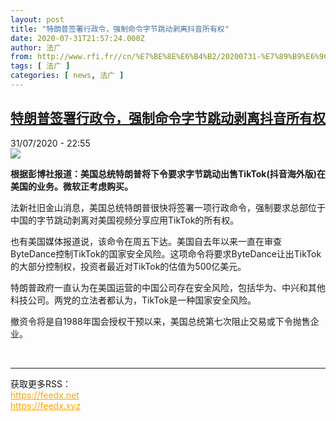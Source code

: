 ```yaml
---
layout: post
title: "特朗普签署行政令，强制命令字节跳动剥离抖音所有权"
date: 2020-07-31T21:57:24.000Z
author: 法广
from: http://www.rfi.fr//cn/%E7%BE%8E%E6%B4%B2/20200731-%E7%89%B9%E6%9C%97%E6%99%AE%E7%AD%BE%E7%BD%B2%E8%A1%8C%E6%94%BF%E4%BB%A4%EF%BC%8C%E5%BC%BA%E5%88%B6%E5%91%BD%E4%BB%A4%E5%AD%97%E8%8A%82%E8%B7%B3%E5%8A%A8%E5%89%A5%E7%A6%BB%E6%8A%96%E9%9F%B3%E6%89%80%E6%9C%89%E6%9D%83
tags: [ 法广 ]
categories: [ news, 法广 ]
---
```

<!--1596232644000-->
[特朗普签署行政令，强制命令字节跳动剥离抖音所有权](http://www.rfi.fr//cn/%E7%BE%8E%E6%B4%B2/20200731-%E7%89%B9%E6%9C%97%E6%99%AE%E7%AD%BE%E7%BD%B2%E8%A1%8C%E6%94%BF%E4%BB%A4%EF%BC%8C%E5%BC%BA%E5%88%B6%E5%91%BD%E4%BB%A4%E5%AD%97%E8%8A%82%E8%B7%B3%E5%8A%A8%E5%89%A5%E7%A6%BB%E6%8A%96%E9%9F%B3%E6%89%80%E6%9C%89%E6%9D%83)
------

<div>
<div>31/07/2020 - 22:55</div><img src="https://s.rfi.fr/media/display/8a416d86-d28b-11ea-bc2d-005056bf87d6/w:310/p:16x9/2020-07-30T094534Z_1857711547_RC2L3I9ES02J_RTRMADP_3_USA-ELECTION-TRUMP.JPG"><p><strong>根据彭博社报道：美国总统特朗普将下令要求字节跳动出售TikTok(抖音海外版)在美国的业务。微软正考虑购买。</strong></p><div class="t-content__body u-clearfix"><div class="m-interstitial"></div><p>法新社旧金山消息，美国总统特朗普很快将签署一项行政命令，强制要求总部位于中国的字节跳动剥离对美国视频分享应用TikTok的所有权。</p><p>也有美国媒体报道说，该命令在周五下达。美国自去年以来一直在审查ByteDance控制TikTok的国家安全风险。这项命令将要求ByteDance让出TikTok的大部分控制权，投资者最近对TikTok的估值为500亿美元。</p><p>特朗普政府一直认为在美国运营的中国公司存在安全风险，包括华为、中兴和其他科技公司。两党的立法者都认为，TikTok是一种国家安全风险。</p><p>撤资令将是自1988年国会授权干预以来，美国总统第七次阻止交易或下令抛售企业。</p><div class="o-self-promo o-self-promo--nl o-self-promo--hidden" data-selfpromo-newsletter></div><div class="o-self-promo o-self-promo--app o-self-promo--hidden" data-selfpromo-app></div></div><br><hr><div>获取更多RSS：<br><a href="https://feedx.net" style="color:orange" target="_blank">https://feedx.net</a> <br><a href="https://feedx.xyz" style="color:orange" target="_blank">https://feedx.xyz</a><br></div>
</div>
